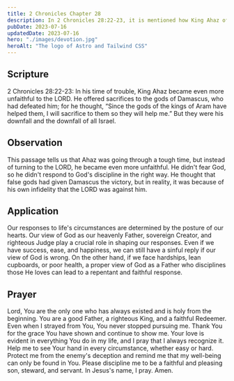 ```yaml
---
title: 2 Chronicles Chapter 28
description: In 2 Chronicles 28:22-23, it is mentioned how King Ahaz of Judah made alliances with the Assyrians instead of relying on God, leading to his downfall.
pubDate: 2023-07-16
updatedDate: 2023-07-16
hero: "./images/devotion.jpg"
heroAlt: "The logo of Astro and Tailwind CSS"
---
```


## Scripture

  

2 Chronicles 28:22-23: In his time of trouble, King Ahaz became even more unfaithful to the LORD. He offered sacrifices to the gods of Damascus, who had defeated him; for he thought, “Since the gods of the kings of Aram have helped them, I will sacrifice to them so they will help me.” But they were his downfall and the downfall of all Israel.

## Observation

This passage tells us that Ahaz was going through a tough time, but instead of turning to the LORD, he became even more unfaithful. He didn't fear God, so he didn't respond to God's discipline in the right way. He thought that false gods had given Damascus the victory, but in reality, it was because of his own infidelity that the LORD was against him.

## Application

Our responses to life's circumstances are determined by the posture of our hearts. Our view of God as our heavenly Father, sovereign Creator, and righteous Judge play a crucial role in shaping our responses. Even if we have success, ease, and happiness, we can still have a sinful reply if our view of God is wrong. On the other hand, if we face hardships, lean cupboards, or poor health, a proper view of God as a Father who disciplines those He loves can lead to a repentant and faithful response.
  

## Prayer

Lord, You are the only one who has always existed and is holy from the beginning. You are a good Father, a righteous King, and a faithful Redeemer. Even when I strayed from You, You never stopped pursuing me. Thank You for the grace You have shown and continue to show me. Your love is evident in everything You do in my life, and I pray that I always recognize it. Help me to see Your hand in every circumstance, whether easy or hard. Protect me from the enemy's deception and remind me that my well-being can only be found in You. Please discipline me to be a faithful and pleasing son, steward, and servant. In Jesus's name, I pray. Amen.